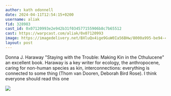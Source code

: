 ```yaml
---
author: kath odonnell
date: 2024-04-11T12:54:15+0200
username: aliak
fid: 328983
cast_id: 0x07120993e2e942b31f034577155906b8c7b65512
cast: https://warpcast.com/aliak/0x07120993
image: https://imagedelivery.net/BXluQx4ige9GuW0Ia56BHw/8000a995-be94-41b6-4470-08b6621eae00/original
layout: post
---
```

Donna J. Haraway "Staying with the Trouble: Making Kin in the Cthulucene"  an excellent book. Haraway is a key writer for ecology, the anthropocene, caring for non-human species as kin, interconnections: everything is connected to some thing (Thom van Dooren, Deborah Bird Rose). I think everyone should read this one  

![](https://imagedelivery.net/BXluQx4ige9GuW0Ia56BHw/8000a995-be94-41b6-4470-08b6621eae00/original)